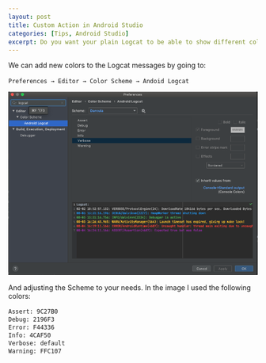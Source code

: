 ```yaml
---
layout: post
title: Custom Action in Android Studio
categories: [Tips, Android Studio]
excerpt: Do you want your plain Logcat to be able to show different colors for each message type? I will show you how easy it is!
---
```


We can add new colors to the Logcat messages by going to:

`Preferences → Editor → Color Scheme → Andoid Logcat`

![Locat Colors](/images/Android_Studio_Logcat_01.png)

And adjusting the Scheme to your needs. In the image I used the following colors:

```
Assert: 9C27B0
Debug: 2196F3
Error: F44336
Info: 4CAF50
Verbose: default
Warning: FFC107
